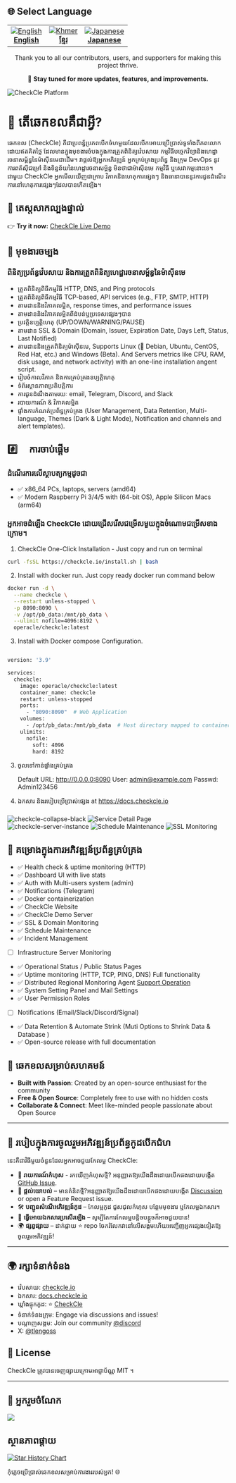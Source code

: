 ## 🌐 Select Language

<table align="center">
  <tr>
    <td align="center">
      <a href="../README.md">
        <img src="https://flagcdn.com/24x18/gb.png" alt="English" />  
        <br/><strong>English</strong>
      </a>
    </td>
    <td align="center">
      <a href="README_km.md">
        <img src="https://flagcdn.com/24x18/kh.png" alt="Khmer" />  
        <br/><strong>ខ្មែរ</strong>
      </a>
    </td>
    <td align="center">
      <a href="README_ja.md">
        <img src="https://flagcdn.com/24x18/jp.png" alt="Japanese" />  
        <br/><strong>Japanese</strong>
      </a>
    </td>
  </tr>
</table>

<p align="center">
  Thank you to all our contributors, users, and supporters for making this project thrive.
</p>

<p align="center">
  🚀 <strong>Stay tuned for more updates, features, and improvements.</strong>
</p>

![CheckCle Platform](https://pub-4a4062303020445f8f289a2fee84f9e8.r2.dev/images/server-detail-page.png)

# 🚀 តើឆេកខលគឺជាអ្វី?

ឆេកខល (CheckCle) គឺជាប្រពន័្ធប្រភពបើកចំហមួយដែលបើកអោយប្រើប្រាស់ទូទាំងពីភពលោកដោយឥតគិតថ្លៃ ដែលមានក្នុងមុខងារចំបងក្នុងការត្រួតពិនិត្យវ៉េបសាយ កម្មវិធីបច្ចេកវិទ្យា​និងហេដ្ឋារចនាសម្ព័ន្ធនៃម៉ាសុីនមេជាដើម។ វាផ្តល់ឱ្យអ្នកអភិវឌ្ឍន៍ អ្នកគ្រប់គ្រងប្រព័ន្ធ និងក្រុម DevOps នូវការពត័ស៊ីជម្រៅ និងទិន្នន័យនៃហេដ្ឋារចនាសម្ព័ន្ធ មិនថាជាម៉ាស៊ីនមេ កម្មវិធី ឬសេវាកម្មនោះទេ។ ជាមួយ CheckCle អ្នកមើលឃើញជាក្រាប វិភាគ​ និងហេតុការផ្សេងៗ​ និងធានាបាននូវការជូនដំណើរការនៅហេតុការផ្សេងៗដែលបានកើតឡើង។

## 🎯 តេស្តសាកល្បងផ្ទាល់
👉 **Try it now:** [CheckCle Live Demo](https://demo.checkcle.io)

## 🌟 មុខងារចម្បង

### ពិនិត្យប្រព័ន្ធវ៉េបសាយ និងការត្រួតពិនិត្យហេដ្ឋារចនាសម្ព័ន្ធនៃម៉ាស៊ីនមេ
- ត្រួតពិនិត្យពិធីកម្មវិធី HTTP, DNS, and Ping protocols
- ត្រួតពិនិត្យពិធីកម្មវិធី TCP-based, API services (e.g., FTP, SMTP, HTTP)
- តាមដាននិងវិភាគលម្អិត, response times, and performance issues
- តាមដាននិងវិភាគលម្អិតពីដំបន់ឬប្រទេសផ្សេងៗបាន
- ប្រវត្តិឧប្បត្តិហេតុ (UP/DOWN/WARNING/PAUSE)
- តាមដាន​ SSL & Domain (Domain, Issuer, Expiration Date, Days Left, Status, Last Notified)
- តាមដាននិងត្រួតពិនិត្យម៉ាស៊ីនមេ, Supports Linux (🐧 Debian, Ubuntu, CentOS, Red Hat, etc.) and Windows (Beta). And Servers metrics like CPU, RAM, disk usage, and network activity) with an one-line installation angent script.
- រៀបចំកាលវិភាគ និងការគ្រប់គ្រងឧប្បត្តិហេតុ
- ទំព័រស្ថានភាពប្រតិបត្តិការ
- ការជូនដំណឹងតាមរយៈ email, Telegram, Discord, and Slack
- របាយការណ៍ & វិភាគលម្អិត
- ផ្ទាំងការកំណត់ប្រព័ន្ធគ្រប់គ្រង (User Management, Data Retention, Multi-language, Themes (Dark & Light Mode), Notification and channels and alert templates).

## #️⃣ ការចាប់ផ្តើម

### ដំណើរការលើស្ថាបត្យកម្មដូចជា
* ✅ x86_64 PCs, laptops, servers (amd64)
* ✅ Modern Raspberry Pi 3/4/5 with (64-bit OS), Apple Silicon Macs (arm64)

### អ្នកអាចដំឡើង CheckCle ដោយជ្រើសរើសជម្រើសមួយក្នុងចំណោមជម្រើសខាងក្រោម។


1. CheckCle One-Click Installation - Just copy and run on terminal
```bash 
curl -fsSL https://checkcle.io/install.sh | bash

```
2. Install with docker run. Just copy ready docker run command below
```bash 
docker run -d \
  --name checkcle \
  --restart unless-stopped \
  -p 8090:8090 \
  -v /opt/pb_data:/mnt/pb_data \
  --ulimit nofile=4096:8192 \
  operacle/checkcle:latest

```
3. Install with Docker compose Configuration.
```bash 

version: '3.9'

services:
  checkcle:
    image: operacle/checkcle:latest
    container_name: checkcle
    restart: unless-stopped
    ports:
      - "8090:8090"  # Web Application
    volumes:
      - /opt/pb_data:/mnt/pb_data  # Host directory mapped to container path
    ulimits:
      nofile:
        soft: 4096
        hard: 8192

```
3. ចូលទៅកាន់ផ្ទាំងគ្រប់គ្រង

    Default URL: http://0.0.0.0:8090
    User: admin@example.com
    Passwd: Admin123456
    
4. ឯកសារ​ និងរបៀបប្រើប្រាស់ផ្សេង at https://docs.checkcle.io

###
![checkcle-collapse-black](https://pub-4a4062303020445f8f289a2fee84f9e8.r2.dev/images/uptime-monitoring.png)
![Service Detail Page](https://pub-4a4062303020445f8f289a2fee84f9e8.r2.dev/images/uptime-service-detail.png)
![checkcle-server-instance](https://pub-4a4062303020445f8f289a2fee84f9e8.r2.dev/images/instance-server-monitoring.png)
![Schedule Maintenance](https://pub-4a4062303020445f8f289a2fee84f9e8.r2.dev/images/checkcle-schedule-maintenance.png)
![SSL Monitoring](https://pub-4a4062303020445f8f289a2fee84f9e8.r2.dev/images/ssl-monitoring.png)

## 📝 គម្រោងក្នុងការអភិវឌ្ឍន៍ប្រព័ន្ធគ្រប់គ្រង

- ✅ Health check & uptime monitoring (HTTP)
- ✅ Dashboard UI with live stats  
- ✅ Auth with Multi-users system (admin)
- ✅ Notifications (Telegram)
- ✅ Docker containerization 
- ✅ CheckCle Website
- ✅ CheckCle Demo Server
- ✅ SSL & Domain Monitoring
- ✅ Schedule Maintenance 
- ✅ Incident Management
- [ ] Infrastructure Server Monitoring
- ✅ Operational Status / Public Status Pages
- ✅ Uptime monitoring (HTTP, TCP, PING, DNS) Full functionality
- ✅ Distributed Regional Monitoring Agent [Support Operation](https://github.com/operacle/Distributed-Regional-Monitoring)
- ✅ System Setting Panel and Mail Settings
- ✅ User Permission Roles
- [ ] Notifications (Email/Slack/Discord/Signal)  
- ✅ Data Retention & Automate Strink (Muti Options to Shrink Data & Database )
- ✅ Open-source release with full documentation 

## 🌟 ឆេកខលសម្រាប់សហគមន៍
- **Built with Passion**: Created by an open-source enthusiast for the community
- **Free & Open Source**: Completely free to use with no hidden costs
- **Collaborate & Connect**: Meet like-minded people passionate about Open Source

---

## 🤝 របៀបក្នុងការចូលរួមអភិវឌ្ឍន៍ប្រព័ន្ធកូដបើកជំហ

នេះគឺជាវិធីមួយចំនួនដែលអ្នកអាចជួយកែលម្អ CheckCle:

- 🐞 **រាយការណ៍កំហុស** - រកឃើញកំហុសថ្មី? អនុញ្ញាតឱ្យយើងដឹងដោយបើកផងដោយបង្កើត [GitHub Issue](https://github.com/operacle/checkcle/issues).
- 🌟 **ផ្តល់យោបល់** – មានគំនិតថ្មី?​ អនុញ្ញាតឱ្យយើងដឹងដោយបើកផងដោយបង្កើត [Discussion](https://github.com/operacle/checkcle/discussions) or open a Feature Request issue.
- 🛠 **បញ្ជូនសំណើអភិវឌ្ឍន៍កូដ** – កែលម្អកូដ ជួសជុលកំហុស បន្ថែមមុខងារ ឬកែលម្អឯកសារ។
- 📝 **ធ្វើអោយឯកសារប្រសើរឡើង** – សូម្បីតែការកែលម្អបន្តិចបន្តួចក៏អាចជួយបាន!
- 🌍 **ផ្សព្វផ្សាយ** – ដាក់ផ្កាយ ⭐ repo ចែករំលែកវានៅលើសង្គមហើយអញ្ជើញអ្នកផ្សេងទៀតឱ្យចូលរួមអភិវឌ្ឍន៍!

---

## 🌍 រក្សាទំនាក់ទំនង
- វ៉េបសាយ: [checkcle.io](https://checkcle.io)
- ឯកសារ: [docs.checkcle.io](https://docs.checkcle.io)
- ឃ្លាំងផ្ទុកកូដ: ⭐ [CheckCle](https://github.com/operacle/checkcle.git)
- ទំនាក់ទំនងក្រុម: Engage via discussions and issues!
- បណ្តាញសង្គម: Join our community [@discord](https://discord.gg/xs9gbubGwX)
- X: [@tlengoss](https://x.com/tlengoss)

## 📜 License

CheckCle ត្រូវបានចេញផ្សាយក្រោមអាជ្ញាប័ណ្ណ MIT ។

---
## 👥 អ្នករួមចំណែក

[![](https://contrib.rocks/image?repo=operacle/checkcle)](https://github.com/operacle/checkcle/graphs/contributors)


## ស្ថានភាពផ្តាយ

[![Star History Chart](https://api.star-history.com/svg?repos=operacle/checkcle&type=Date)](https://www.star-history.com/#operacle/checkcle&Date)

កុំភ្លេចប្រើប្រាស់ឆេកខលសម្រាប់ការងាររបស់អ្នក! 🌐
